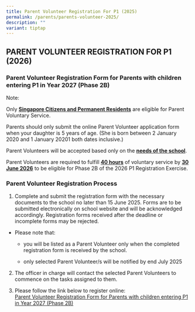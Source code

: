```yaml
---
title: Parent Volunteer Registration For P1 (2025)
permalink: /parents/parents-volunteer-2025/
description: ""
variant: tiptap
---
```

<h2>PARENT VOLUNTEER REGISTRATION FOR P1 (2026)</h2>
<h3>Parent Volunteer Registration Form for Parents with children entering P1 in Year 2027 (Phase 2B)</h3>
<p>Note:</p>
<p>Only <strong><u>Singapore Citizens and Permanent Residents</u></strong> are
eligible for Parent Voluntary Service.</p>
<p>Parents should only submit the online Parent Volunteer application form
when your daughter is 5 years of age. (She is born between 2 January 2020
and 1 January 20201 both dates inclusive.)</p>
<p>Parent Volunteers will be accepted based only on the <strong><u>needs of the school</u></strong>.</p>
<p>Parent Volunteers are required to fulfill <strong><u>40 hours</u></strong> of
voluntary service by <strong><u>30 June 2026</u></strong> to be eligible
for Phase 2B of the 2026 P1 Registration Exercise.</p>
<h3>Parent Volunteer Registration Process</h3>
<ol data-tight="true" class="tight">
<li>
<p>Complete and submit the registration form with the necessary documents
to the school no later than 15 June 2025. Forms are to be submitted electronically
on school website and will be acknowledged accordingly. Registration forms
received after the deadline or incomplete forms may be rejected.</p>
</li>
</ol>
<ul data-tight="true" class="tight">
<li>
<p>Please note that:</p>
<ul data-tight="true" class="tight">
<li>
<p>you will be listed as a Parent Volunteer only when the completed registration
form is received by the school.</p>
</li>
<li>
<p>only selected Parent Volunteer/s will be notified by end July 2025</p>
</li>
</ul>
</li>
</ul>
<ol start="2" data-tight="true" class="tight">
<li>
<p>The officer in charge will contact the selected Parent Volunteers to commence
on the tasks assigned to them.
<br>
</p>
</li>
<li>
<p>Please follow the link below to register online:
<br><a href="https://form.gov.sg/6596021f4429d7001150aa7d" rel="noopener noreferrer nofollow" target="_blank">Parent Volunteer Registration Form for Parents with children entering P1 in&nbsp;Year 2027 (Phase 2B)</a>
</p>
</li>
</ol>
<p></p>